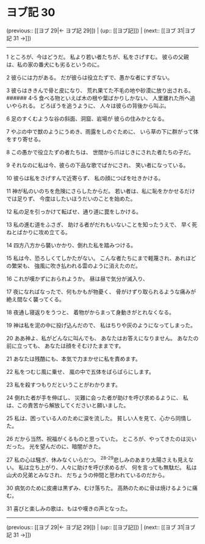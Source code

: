 # ヨブ記 30

(previous:: [[ヨブ 29|← ヨブ記 29]]) | (up:: [[ヨブ記]]) | (next:: [[ヨブ 31|ヨブ記 31 →]])

***


1 ところが、今はどうだ。 私より若い者たちが、私をさげすむ。 彼らの父親は、私の家の番犬にも劣るというのに。 

2 彼らには力がある。 だが彼らは役立たずで、愚かな者にすぎない。 

3 彼らはききんで骨と皮になり、 荒れ果てた不毛の地や砂漠に放り出される。 ###### 4-5 食べる物といえば木の根や葉ばかりしかない、 人里離れた所へ追いやられる。 どろぼうを追うように、 人々は彼らの背後から叫ぶ。 

6 足のすくむような谷の斜面、洞窟、岩場が 彼らの住みかとなる。 

7 やぶの中で獣のようにうめき、雨露をしのぐために、 いら草の下に群がって体をすり寄せる。 

8 この愚かで役立たずの者たちは、 世間から爪はじきにされた者たちの子だ。 

9 それなのに私は今、彼らの下品な歌でばかにされ、 笑い者になっている。 

10 彼らは私をさげすんで近寄らず、 私の顔につばを吐きかける。 

11 神が私のいのちを危険にさらしたからだ。 若い者は、私に恥をかかせるだけでは足りず、 今度はしたいほうだいのことを始めた。 

12 私の足を引っかけて転ばせ、通り道に罠をしかける。 

13 私の進む道をふさぎ、 助ける者がだれもいないことを知ったうえで、 早く死ねとばかりに攻め立てる。 

14 四方八方から襲いかかり、倒れた私を踏みつける。 

15 私は今、恐ろしくてしかたがない。 こんな者たちにまで軽蔑され、あれほどの繁栄も、 強風に吹き払われる雲のように消えたのだ。 

16 これが嘆かずにおられようか。 昼は昼で気分が滅入り、 

17 夜になればなったで、何もかもが物憂く、 骨がけずり取られるような痛みが 絶え間なく襲ってくる。 

18 夜通し寝返りをうつと、 着物がからまって身動きがとれなくなる。 

19 神は私を泥の中に投げ込んだので、 私はちりや灰のようになってしまった。 

20 ああ神よ、私がどんなに叫んでも、 あなたはお答えになりません。 あなたの前に立っても、 あなたは顔をそむけたままです。 

21 あなたは残酷にも、本気で力まかせに私を責めます。 

22 私をつむじ風に乗せ、 嵐の中で五体をばらばらにします。 

23 私を殺すつもりだということがわかります。 

24 倒れた者が手を伸ばし、 災難に会った者が助けを呼び求めるように、 私は、この責苦から解放してくださいと願いました。 

25 私は、困っている人のために涙を流した。 貧しい人を見て、心から同情した。 

26 だから当然、祝福がくるものと思っていた。 ところが、やってきたのは災いだった。 光を望んだのに、暗闇がきた。 

27 私の心は騒ぎ、休みなくいらだつ。 <sup class="versenum">28-29</sup>悲しみのあまり太陽さえも見えない。 私は立ち上がり、人々に助けを呼び求めるが、 何を言っても無駄だ。 私は山犬の兄弟とみなされ、 だちょうの仲間と思われているのだから。 

30 病気のために皮膚は黒ずみ、むけ落ちた。 高熱のために骨は焼けるように痛む。 

31 喜びと楽しみの歌は、もはや嘆きの声となった。

***

(previous:: [[ヨブ 29|← ヨブ記 29]]) | (up:: [[ヨブ記]]) | (next:: [[ヨブ 31|ヨブ記 31 →]])
